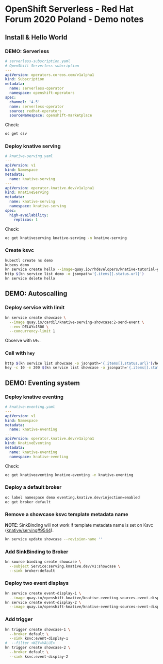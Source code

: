 # OpenShift Serverless - Red Hat Forum 2020 Poland - Demo notes

## Install & Hello World

### DEMO: Serverless

```yaml
# serverless-subscription.yaml
# OpenShift Serverless subcription
---
apiVersion: operators.coreos.com/v1alpha1
kind: Subscription
metadata:
  name: serverless-operator
  namespace: openshift-operators
spec:
  channel: '4.5'
  name: serverless-operator
  source: redhat-operators
  sourceNamespace: openshift-marketplace
```

Check:

```bash
oc get csv
```

### Deploy knative serving

```yaml
# knative-serving.yaml
---
apiVersion: v1
kind: Namespace
metadata:
  name: knative-serving
---
apiVersion: operator.knative.dev/v1alpha1
kind: KnativeServing
metadata:
  name: knative-serving
  namespace: knative-serving
spec:
  high-availability:
    replicas: 1

```
Check:

```bash
oc get knativeserving knative-serving -n knative-serving
```

### Create ksvc

```bash
kubectl create ns demo
kubens demo
kn service create hello --image=quay.io/rhdevelopers/knative-tutorial-greeter:quarkus
http $(kn service list demo -o jsonpath='{.items[].status.url}')
kn service delete hello
```

## DEMO: Autoscalling

### Deploy service with limit

```bash
kn service create showcase \
  --image quay.io/cardil/knative-serving-showcase:2-send-event \
  --env DELAY=1500 \
  --concurrency-limit 1
```

Observe with `k9s`.

### Call with `hey`

```bash
http $(kn service list showcase -o jsonpath='{.items[].status.url}')/hello
hey -c 10 -n 200 $(kn service list showcase -o jsonpath='{.items[].status.url}')/hello
```

## DEMO: Eventing system

### Deploy knative eventing

```yaml
# knative-eventing.yaml
---
apiVersion: v1
kind: Namespace
metadata:
  name: knative-eventing
---
apiVersion: operator.knative.dev/v1alpha1
kind: KnativeEventing
metadata:
  name: knative-eventing
  namespace: knative-eventing
```
Check:

```bash
oc get knativeeventing knative-eventing -n knative-eventing
```

### Deploy a default broker

```bash
oc label namespace demo eventing.knative.dev/injection=enabled
oc get broker default
```

### Remove a showcase ksvc template metadata name

**NOTE**: SinkBinding will not work if template metadata name is set on Ksvc ([knative/serving#9544](https://github.com/knative/serving/issues/9544)).

```bash
kn service update showcase --revision-name ''
```

### Add SinkBinding to Broker

```bash
kn source binding create showcase \
  --subject Service:serving.knative.dev/v1:showcase \
  --sink broker:default
```

### Deploy two event displays

```bash
kn service create event-display-1 \
  --image quay.io/openshift-knative/knative-eventing-sources-event-display:latest
kn service create event-display-2 \
  --image quay.io/openshift-knative/knative-eventing-sources-event-display:latest
```

### Add trigger

```bash
kn trigger create showcase-1 \
  --broker default \
  --sink ksvc:event-display-1
#  --filter <KEY=VALUE>
kn trigger create showcase-2 \
  --broker default \
  --sink ksvc:event-display-2
```

